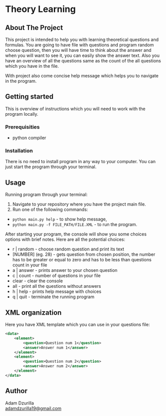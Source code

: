 # Theory Learning

## About The Project

This project is intended to help you with learning theoretical questions and formulas. You are going to have file with questions and program random choose question, then you will have time to think about the answer and when you will want to see it, you can easily show the answer text. Also you have an overview of all the questions same as the count of the all questions which you have in the file.

With project also come concise help message which helps you to navigate in the program.

## Getting started

This is overview of instructions which you will need to work with the program locally.

### Prerequisities

- python compiler

### Installation

There is no need to install program in any way to your computer. You can just start the program through your terminal.

## Usage

Running program through your terminal:

1. Navigate to your repository where you have the project main file.
2. Run one of the following commands:
- `python main.py help` - to show help message,
- `python main.py -f FILE_PATH/FILE.XML` - to run the program.

After starting your program, the console will show you some choices options with brief notes. Here are all the potential choices:

- r | random - choose random question and print its text
- [NUMBER] (eg. 28) - gets question from chosen position, the number has to be greater or equal to zero and has to be less than questions count in your file
- a | answer - prints answer to your chosen question
- c | count - number of questions in your file
- clear - clear the console
- all - print all the questions without answers
- h | help - prints help message with choices
- q | quit - terminate the running program

## XML organization

Here you have XML template which you can use in your questions file:

```XML
<data>
    <element>
        <question>Question num 1</question>
        <answer>Answer num 1</answer>
    </element>
    <element>
        <question>Question num 2</question>
        <answer>Answer num 2</answer>
    </element>
</data>
```

## Author

Adam Dzurilla  
adamdzurilla19@gmail.com
